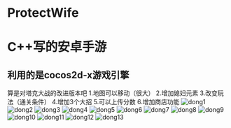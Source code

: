 # ProtectWife
C++写的安卓手游
=
利用的是cocos2d-x游戏引擎
-
算是对塔克大战的改进版本吧 
1.地图可以移动（很大） 
2.增加媳妇元素 
3.改变玩法（通关条件） 
4.增加3个大招 
5.可以上传分数 
6.增加商店功能
![dong1](http://img.blog.csdn.net/20171012173013406?watermark/2/text/aHR0cDovL2Jsb2cuY3Nkbi5uZXQvUFJPR1JBTV9hbnl3aGVyZQ==/font/5a6L5L2T/fontsize/400/fill/I0JBQkFCMA==/dissolve/70/gravity/SouthEast)
![dong2](http://img.blog.csdn.net/20171012173254059?watermark/2/text/aHR0cDovL2Jsb2cuY3Nkbi5uZXQvUFJPR1JBTV9hbnl3aGVyZQ==/font/5a6L5L2T/fontsize/400/fill/I0JBQkFCMA==/dissolve/70/gravity/SouthEast)
![dong3](http://img.blog.csdn.net/20171012173424623?watermark/2/text/aHR0cDovL2Jsb2cuY3Nkbi5uZXQvUFJPR1JBTV9hbnl3aGVyZQ==/font/5a6L5L2T/fontsize/400/fill/I0JBQkFCMA==/dissolve/70/gravity/SouthEast)
![dong4](http://img.blog.csdn.net/20171012173658505?watermark/2/text/aHR0cDovL2Jsb2cuY3Nkbi5uZXQvUFJPR1JBTV9hbnl3aGVyZQ==/font/5a6L5L2T/fontsize/400/fill/I0JBQkFCMA==/dissolve/70/gravity/SouthEast)
![dong5](http://img.blog.csdn.net/20171012173947733?watermark/2/text/aHR0cDovL2Jsb2cuY3Nkbi5uZXQvUFJPR1JBTV9hbnl3aGVyZQ==/font/5a6L5L2T/fontsize/400/fill/I0JBQkFCMA==/dissolve/70/gravity/SouthEast)
![dong6](http://img.blog.csdn.net/20171012174246421?watermark/2/text/aHR0cDovL2Jsb2cuY3Nkbi5uZXQvUFJPR1JBTV9hbnl3aGVyZQ==/font/5a6L5L2T/fontsize/400/fill/I0JBQkFCMA==/dissolve/70/gravity/SouthEast)
![dong7](http://img.blog.csdn.net/20171012174651644?watermark/2/text/aHR0cDovL2Jsb2cuY3Nkbi5uZXQvUFJPR1JBTV9hbnl3aGVyZQ==/font/5a6L5L2T/fontsize/400/fill/I0JBQkFCMA==/dissolve/70/gravity/SouthEast)
![dong8](http://img.blog.csdn.net/20171012175139457?watermark/2/text/aHR0cDovL2Jsb2cuY3Nkbi5uZXQvUFJPR1JBTV9hbnl3aGVyZQ==/font/5a6L5L2T/fontsize/400/fill/I0JBQkFCMA==/dissolve/70/gravity/SouthEast)
![dong9](http://img.blog.csdn.net/20171012175250030?watermark/2/text/aHR0cDovL2Jsb2cuY3Nkbi5uZXQvUFJPR1JBTV9hbnl3aGVyZQ==/font/5a6L5L2T/fontsize/400/fill/I0JBQkFCMA==/dissolve/70/gravity/SouthEast)
![dong10](http://img.blog.csdn.net/20171012175333964?watermark/2/text/aHR0cDovL2Jsb2cuY3Nkbi5uZXQvUFJPR1JBTV9hbnl3aGVyZQ==/font/5a6L5L2T/fontsize/400/fill/I0JBQkFCMA==/dissolve/70/gravity/SouthEast)
![dong11](http://img.blog.csdn.net/20171012175702339?watermark/2/text/aHR0cDovL2Jsb2cuY3Nkbi5uZXQvUFJPR1JBTV9hbnl3aGVyZQ==/font/5a6L5L2T/fontsize/400/fill/I0JBQkFCMA==/dissolve/70/gravity/SouthEast)
![dong12](http://img.blog.csdn.net/20171012175828580?watermark/2/text/aHR0cDovL2Jsb2cuY3Nkbi5uZXQvUFJPR1JBTV9hbnl3aGVyZQ==/font/5a6L5L2T/fontsize/400/fill/I0JBQkFCMA==/dissolve/70/gravity/SouthEast)
![dong13](http://img.blog.csdn.net/20171012181352456?watermark/2/text/aHR0cDovL2Jsb2cuY3Nkbi5uZXQvUFJPR1JBTV9hbnl3aGVyZQ==/font/5a6L5L2T/fontsize/400/fill/I0JBQkFCMA==/dissolve/70/gravity/SouthEast)
